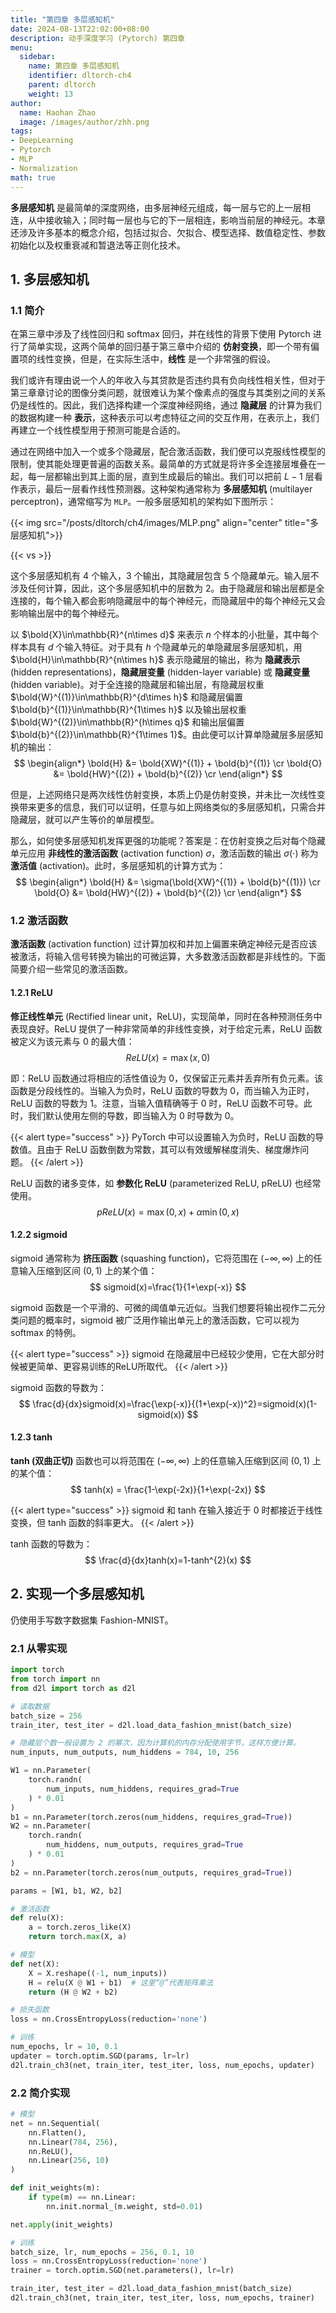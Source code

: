 ```yaml
---
title: "第四章 多层感知机"
date: 2024-08-13T22:02:00+08:00
description: 动手深度学习 (Pytorch) 第四章
menu:
  sidebar:
    name: 第四章 多层感知机
    identifier: dltorch-ch4
    parent: dltorch
    weight: 13
author:
  name: Haohan Zhao
  image: /images/author/zhh.png
tags:
- DeepLearning
- Pytorch
- MLP
- Normalization
math: true
---
```


**多层感知机** 是最简单的深度网络，由多层神经元组成，每一层与它的上一层相连，从中接收输入；同时每一层也与它的下一层相连，影响当前层的神经元。本章还涉及许多基本的概念介绍，包括过拟合、欠拟合、模型选择、数值稳定性、参数初始化以及权重衰减和暂退法等正则化技术。

## 1. 多层感知机
### 1.1 简介
在第三章中涉及了线性回归和 softmax 回归，并在线性的背景下使用 Pytorch 进行了简单实现，这两个简单的回归基于第三章中介绍的 **仿射变换**，即一个带有偏置项的线性变换，但是，在实际生活中，**线性** 是一个非常强的假设。

我们或许有理由说一个人的年收入与其贷款是否违约具有负向线性相关性，但对于第三章章讨论的图像分类问题，就很难认为某个像素点的强度与其类别之间的关系仍是线性的。因此，我们选择构建一个深度神经网络，通过 **隐藏层** 的计算为我们的数据构建一种 **表示**，这种表示可以考虑特征之间的交互作用，在表示上，我们再建立一个线性模型用于预测可能是合适的。

通过在网络中加入一个或多个隐藏层，配合激活函数，我们便可以克服线性模型的限制，使其能处理更普遍的函数关系。最简单的方式就是将许多全连接层堆叠在一起，每一层都输出到其上面的层，直到生成最后的输出。我们可以把前 $L-1$ 层看作表示，最后一层看作线性预测器。这种架构通常称为 **多层感知机** (multilayer perceptron)，通常缩写为 `MLP`。一般多层感知机的架构如下图所示：

{{< img src="/posts/dltorch/ch4/images/MLP.png" align="center" title="多层感知机">}}

{{< vs >}}

这个多层感知机有 4 个输入，3 个输出，其隐藏层包含 5 个隐藏单元。输入层不涉及任何计算，因此，这个多层感知机中的层数为 2。由于隐藏层和输出层都是全连接的，每个输入都会影响隐藏层中的每个神经元，而隐藏层中的每个神经元又会影响输出层中的每个神经元。

以 $\bold{X}\in\mathbb{R}^{n\times d}$ 来表示 $n$ 个样本的小批量，其中每个样本具有 $d$ 个输入特征。对于具有 $h$ 个隐藏单元的单隐藏层多层感知机，用 $\bold{H}\in\mathbb{R}^{n\times h}$ 表示隐藏层的输出，称为 **隐藏表示** (hidden representations)，**隐藏层变量** (hidden-layer variable) 或 **隐藏变量** (hidden variable)。对于全连接的隐藏层和输出层，有隐藏层权重 $\bold{W}^{(1)}\in\mathbb{R}^{d\times h}$ 和隐藏层偏置 $\bold{b}^{(1)}\in\mathbb{R}^{1\times h}$ 以及输出层权重 $\bold{W}^{(2)}\in\mathbb{R}^{h\times q}$ 和输出层偏置 $\bold{b}^{(2)}\in\mathbb{R}^{1\times 1}$。由此便可以计算单隐藏层多层感知机的输出：
$$
\begin{align*}
    \bold{H} &= \bold{XW}^{(1)} + \bold{b}^{(1)} \cr
    \bold{O} &= \bold{HW}^{(2)} + \bold{b}^{(2)} \cr
\end{align*}
$$

但是，上述网络只是两次线性仿射变换，本质上仍是仿射变换，并未比一次线性变换带来更多的信息，我们可以证明，任意与如上网络类似的多层感知机，只需合并隐藏层，就可以产生等价的单层模型。

那么，如何使多层感知机发挥更强的功能呢？答案是：在仿射变换之后对每个隐藏单元应用 **非线性的激活函数** (activation function) $\sigma$，激活函数的输出 $\sigma(\cdot)$ 称为 **激活值** (activation)。此时，多层感知机的计算方式为：
$$
\begin{align*}
    \bold{H} &= \sigma(\bold{XW}^{(1)} + \bold{b}^{(1)}) \cr
    \bold{O} &= \bold{HW}^{(2)} + \bold{b}^{(2)} \cr
\end{align*}
$$

### 1.2 激活函数

**激活函数** (activation function) 过计算加权和并加上偏置来确定神经元是否应该被激活，将输入信号转换为输出的可微运算，大多数激活函数都是非线性的。下面简要介绍一些常见的激活函数。

#### 1.2.1 ReLU
**修正线性单元** (Rectified linear unit，ReLU)，实现简单，同时在各种预测任务中表现良好。ReLU 提供了一种非常简单的非线性变换，对于给定元素，ReLU 函数被定义为该元素与 0 的最大值：
$$
ReLU(x) = \max(x, 0)
$$

即：ReLU 函数通过将相应的活性值设为 0，仅保留正元素并丢弃所有负元素。该函数是分段线性的。当输入为负时，ReLU 函数的导数为 0，而当输入为正时，ReLU 函数的导数为 1。注意，当输入值精确等于 0 时，ReLU 函数不可导。此时，我们默认使用左侧的导数，即当输入为 0 时导数为 0。 

{{< alert type="success" >}}
PyTorch 中可以设置输入为负时，ReLU 函数的导数值。且由于 ReLU 函数倒数为常数，其可以有效缓解梯度消失、梯度爆炸问题。
{{< /alert >}}

ReLU 函数的诸多变体，如 **参数化 ReLU** (parameterized ReLU, pReLU) 也经常使用。
$$
pReLU(x) = \max(0, x) + \alpha\min(0, x)
$$

#### 1.2.2 sigmoid
sigmoid 通常称为 **挤压函数** (squashing function)，它将范围在 $(-\infty,\infty)$ 上的任意输入压缩到区间 $(0,1)$ 上的某个值：
$$
sigmoid(x)=\frac{1}{1+\exp(-x)}
$$

sigmoid 函数是一个平滑的、可微的阈值单元近似。当我们想要将输出视作二元分类问题的概率时，sigmoid 被广泛用作输出单元上的激活函数，它可以视为 softmax 的特例。

{{< alert type="success" >}}
sigmoid 在隐藏层中已经较少使用，它在大部分时候被更简单、更容易训练的ReLU所取代。
{{< /alert >}}

sigmoid 函数的导数为：
$$
\frac{d}{dx}sigmoid(x)=\frac{\exp(-x)}{(1+\exp(-x))^2}=sigmoid(x)(1-sigmoid(x))
$$

#### 1.2.3 tanh
**tanh (双曲正切)** 函数也可以将范围在 $(-\infty,\infty)$ 上的任意输入压缩到区间 $(0,1)$ 上的某个值：
$$
tanh(x) = \frac{1-\exp(-2x)}{1+\exp(-2x)}
$$

{{< alert type="success" >}}
sigmoid 和 tanh 在输入接近于 0 时都接近于线性变换，但 tanh 函数的斜率更大。
{{< /alert >}}

tanh 函数的导数为：
$$
\frac{d}{dx}tanh(x)=1-tanh^{2}(x)
$$

## 2. 实现一个多层感知机
仍使用手写数字数据集 Fashion-MNIST。
### 2.1 从零实现
```python
import torch
from torch import nn
from d2l import torch as d2l

# 读取数据
batch_size = 256
train_iter, test_iter = d2l.load_data_fashion_mnist(batch_size)

# 隐藏层个数一般设置为 2 的幂次，因为计算机的内存分配使用字节，这样方便计算。
num_inputs, num_outputs, num_hiddens = 784, 10, 256

W1 = nn.Parameter(
    torch.randn(
        num_inputs, num_hiddens, requires_grad=True
    ) * 0.01
)
b1 = nn.Parameter(torch.zeros(num_hiddens, requires_grad=True))
W2 = nn.Parameter(
    torch.randn(
        num_hiddens, num_outputs, requires_grad=True
    ) * 0.01
)
b2 = nn.Parameter(torch.zeros(num_outputs, requires_grad=True))

params = [W1, b1, W2, b2]

# 激活函数
def relu(X):
    a = torch.zeros_like(X)
    return torch.max(X, a)

# 模型
def net(X):
    X = X.reshape((-1, num_inputs))
    H = relu(X @ W1 + b1)  # 这里“@”代表矩阵乘法
    return (H @ W2 + b2)

# 损失函数
loss = nn.CrossEntropyLoss(reduction='none')

# 训练
num_epochs, lr = 10, 0.1
updater = torch.optim.SGD(params, lr=lr)
d2l.train_ch3(net, train_iter, test_iter, loss, num_epochs, updater)
```

### 2.2 简介实现
```python
# 模型
net = nn.Sequential(
    nn.Flatten(),
    nn.Linear(784, 256),
    nn.ReLU(),
    nn.Linear(256, 10)
)

def init_weights(m):
    if type(m) == nn.Linear:
        nn.init.normal_(m.weight, std=0.01)

net.apply(init_weights)

# 训练
batch_size, lr, num_epochs = 256, 0.1, 10
loss = nn.CrossEntropyLoss(reduction='none')
trainer = torch.optim.SGD(net.parameters(), lr=lr)

train_iter, test_iter = d2l.load_data_fashion_mnist(batch_size)
d2l.train_ch3(net, train_iter, test_iter, loss, num_epochs, trainer)
```